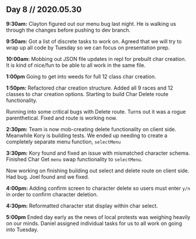 ## Day 8 // 2020.05.30

**9:30am:** Clayton figured out our menu bug last night. He is walking us through the changes before pushing to dev branch.

**9:50am:** Got a list of discrete tasks to work on. Agreed that we will try to wrap up all code by Tuesday so we can focus on presentation prep.

**10:00am:** Mobbing out JSON file updates in repl for prebuilt char creation. It is kind of nice/fun to be able to all work in the same file.

**1:00pm** Going to get into weeds for full 12 class char creation. 

**1:50pm:** Refactored char creation structure. Added all 9 races and 12 classes to char creation options. Starting to build Char Delete route functionality.

Running into some critical bugs with Delete route. Turns out it was a rogue parenthetical. Fixed and route is working now. 

**2:30pm:** Team is now mob-creating delete functionality on client side. Meanwhile Kory is building tests. We ended up needing to create a completely separate menu function, `selectMenu`

**3:30pm:** Kory found and fixed an issue with mismatched character schema. Finished Char Get `menu` swap functionality to `selectMenu`.

Now working on finishing building out select and delete route on client side. Had bug. Joel found and we fixed. 

**4:00pm:** Adding confirm screen to character delete so users must enter `y/n` in order to confirm character deletion.

**4:30pm:** Reformatted character stat display within char select.

**5:00pm** Ended day early as the news of local protests was weighing heavily on our minds. Daniel assigned individual tasks for us to all work on going into Tuesday. 